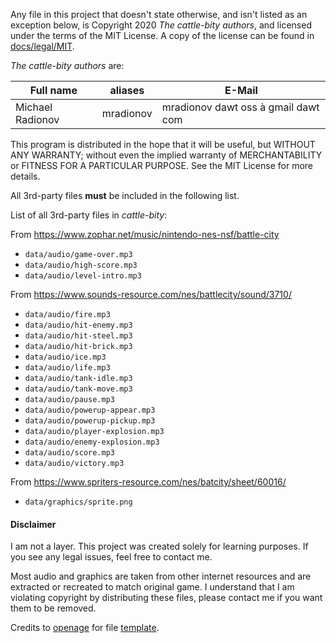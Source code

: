 Any file in this project that doesn't state otherwise, and isn't listed as an exception below, is Copyright 2020 _The cattle-bity authors_, and licensed under the terms of the MIT License. A copy of the license can be found in [docs/legal/MIT](docs/legal/MIT).

_The cattle-bity authors_ are:

| Full name        | aliases   | E-Mail                              |
| ---------------- | --------- | ----------------------------------- |
| Michael Radionov | mradionov | mradionov dawt oss à gmail dawt com |

This program is distributed in the hope that it will be useful, but WITHOUT ANY WARRANTY; without even the implied warranty of MERCHANTABILITY or FITNESS FOR A PARTICULAR PURPOSE. See the MIT License for more details.

All 3rd-party files **must** be included in the following list.

List of all 3rd-party files in _cattle-bity_:

From https://www.zophar.net/music/nintendo-nes-nsf/battle-city

- `data/audio/game-over.mp3`
- `data/audio/high-score.mp3`
- `data/audio/level-intro.mp3`

From https://www.sounds-resource.com/nes/battlecity/sound/3710/

- `data/audio/fire.mp3`
- `data/audio/hit-enemy.mp3`
- `data/audio/hit-steel.mp3`
- `data/audio/hit-brick.mp3`
- `data/audio/ice.mp3`
- `data/audio/life.mp3`
- `data/audio/tank-idle.mp3`
- `data/audio/tank-move.mp3`
- `data/audio/pause.mp3`
- `data/audio/powerup-appear.mp3`
- `data/audio/powerup-pickup.mp3`
- `data/audio/player-explosion.mp3`
- `data/audio/enemy-explosion.mp3`
- `data/audio/score.mp3`
- `data/audio/victory.mp3`

From https://www.spriters-resource.com/nes/batcity/sheet/60016/

- `data/graphics/sprite.png`

#### Disclaimer

I am not a layer. This project was created solely for learning purposes. If you see any legal issues, feel free to contact me.

Most audio and graphics are taken from other internet resources and are extracted or recreated to match original game. I understand that I am violating copyright by distributing these files, please contact me if you want them to be removed.

Credits to [openage](https://github.com/SFTtech/openage) for file [template](https://github.com/SFTtech/openage/blob/master/copying.md).
